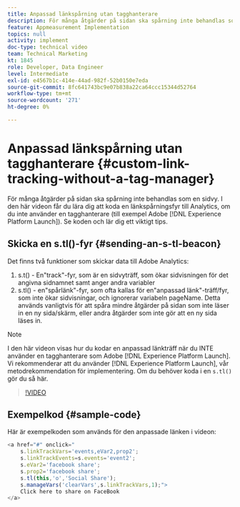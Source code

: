 ```yaml
---
title: Anpassad länkspårning utan tagghanterare
description: För många åtgärder på sidan ska spårning inte behandlas som en sidvy. I den här videon får du lära dig att koda en länkspårningsfyr till Analytics, om du inte använder en tagghanterare (som Experience Platform Launch). Se koden och lär dig ett viktigt tips.
feature: Appmeasurement Implementation
topics: null
activity: implement
doc-type: technical video
team: Technical Marketing
kt: 1845
role: Developer, Data Engineer
level: Intermediate
exl-id: e4567b1c-414e-44ad-982f-52b0150e7eda
source-git-commit: 8fc641743bc9e07b838a22ca64ccc15344d52764
workflow-type: tm+mt
source-wordcount: '271'
ht-degree: 0%

---
```


# Anpassad länkspårning utan tagghanterare {#custom-link-tracking-without-a-tag-manager}

För många åtgärder på sidan ska spårning inte behandlas som en sidvy. I den här videon får du lära dig att koda en länkspårningsfyr till Analytics, om du inte använder en tagghanterare (till exempel Adobe [!DNL Experience Platform Launch]). Se koden och lär dig ett viktigt tips.

## Skicka en s.tl()-fyr {#sending-an-s-tl-beacon}

Det finns två funktioner som skickar data till Adobe Analytics:

1. s.t() - En&quot;track&quot;-fyr, som är en sidvyträff, som ökar sidvisningen för det angivna sidnamnet samt anger andra variabler
1. s.tl() - en&quot;spårlänk&quot;-fyr, som ofta kallas för en&quot;anpassad länk&quot;-träff/fyr, som inte ökar sidvisningar, och ignorerar variabeln pageName. Detta används vanligtvis för att spåra mindre åtgärder på sidan som inte läser in en ny sida/skärm, eller andra åtgärder som inte gör att en ny sida läses in.

>[!NOTE]
>
>I den här videon visas hur du kodar en anpassad länkträff när du INTE använder en tagghanterare som Adobe [!DNL Experience Platform Launch]. Vi rekommenderar att du använder [!DNL Experience Platform Launch], vår metodrekommendation för implementering. Om du behöver koda i en `s.tl()` gör du så här.

>[!VIDEO](https://video.tv.adobe.com/v/25832/?quality=12&learn=on)

## Exempelkod {#sample-code}

Här är exempelkoden som används för den anpassade länken i videon:

```JavaScript
<a href="#" onclick="
    s.linkTrackVars='events,eVar2,prop2';
    s.linkTrackEvents=s.events='event2';
    s.eVar2='facebook share';
    s.prop2='facebook share';
    s.tl(this,'o','Social Share');
    s.manageVars('clearVars',s.linkTrackVars,1);">
    Click here to share on FaceBook
</a>
```

